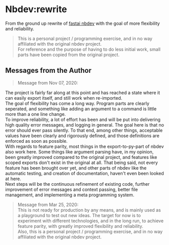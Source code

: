 # Nbdev:rewrite
From the ground up rewrite of [fastai nbdev](https://github.com/fastai/nbdev) with the goal of more flexibility and reliability.  

> This is a personal project / programming exercise, and in no way affiliated with the original nbdev project.  
> For reference and the purpose of having to do less initial work, small parts have been copied from the original project.  

## Messages from the Author

> Message from Nov 07, 2020:  

The project is fairly far along at this point and has reached a state where it can easily export itself, and still work when re-imported.  
The goal of flexibility has come a long way. Program parts are clearly seperated, and something like adding an argument to a command is little more than a one line change.  
To improve reliability, a lot of effort has been and will be put into delivering high quality error messages, and logging in general. The goal here is that no error should ever pass silently. To that end, among other things, acceptable values have been clearly and rigorously defined, and those definitions are enforced as soon as possible.  
With regards to feature parity, most things in the export-to-py-part of nbdev also work here. Some things like argument parsing have, in my opinion, been greatly improved compared to the original project, and features like scoped exports don't exist in the original at all. That being said, not every feature has been brought over yet, and other parts of nbdev like the automatic testing, and creation of documentation, haven't even been looked at here.  
Next steps will be the continuous refinement of existing code, further improvement of error messages and context passing, better file management, and implementing a meta programming system.

> Message from Mar 25, 2020:  
This is not ready for production by any means, and is mainly used as a playground to test out new ideas. The target for now is to experiment with different technologies, and in the long run, to achieve feature parity, with greatly improved flexibility and reliability.  
Also, this is a personal project / programming exercise, and in no way affiliated with the original nbdev project.
